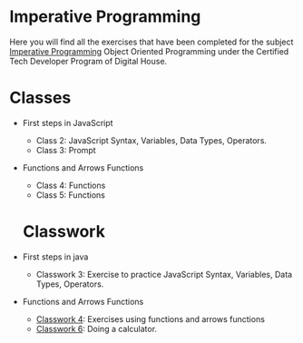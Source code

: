 # Imperative Programming
Here you will find all the exercises that have been completed for the subject [Imperative Programming]( ) Object Oriented Programming under the Certified Tech Developer Program of Digital House.

# Classes
- First steps in JavaScript
  - Class 2: JavaScript Syntax, Variables, Data Types, Operators.
  - Class 3: Prompt

- Functions and Arrows Functions
  - Class 4: Functions
  - Class 5: Functions

  # Classwork
- First steps in java
  - Classwork 3: Exercise to practice JavaScript Syntax, Variables, Data Types, Operators.

- Functions and Arrows Functions
  - [Classwork 4](https://github.com/Pavelezl/Imperative-Programming/files/9897105/Mesa.de.trabajo.Funciones.docx.pdf): Exercises using functions and arrows functions
  - [Classwork 6](https://github.com/Pavelezl/Imperative-Programming/files/9897234/Hagamos.una.Calculadora.pdf): Doing a calculator.
